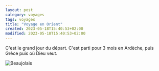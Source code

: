 ```yaml
--- 
layout: post 
category: voyages
tags: voyages
title: "Voyage en Orient" 
created: 2023-05-18T15:40:53+02:00
modified: 2023-05-18T15:40:53+02:00
---
```


C'est le grand jour du départ. C'est parti pour 3 mois en Ardèche, puis Grèce puis où Dieu veut. 

![Beaujolais](../assets/ressources/img/ad9d657e549877f86381d8b66eef02bd.jpg) 
